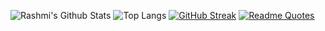 ![Rashmi's Github Stats](https://github-readme-stats.vercel.app/api?username=RashmikaRamkumar&count_private=true&show_icons=true&include_all_commits=true)
![Top Langs](https://github-readme-stats.vercel.app/api/top-langs/?username=RashmikaRamkumar&hide=TeX&layout=compact)
[![GitHub Streak](https://streak-stats.demolab.com/?user=RashmikaRamkumar)](https://git.io/streak-stats)
[![Readme Quotes](https://quotes-github-readme.vercel.app/api?type=horizontal&theme=nord)](https://github.com/piyushsuthar/github-readme-quotes)
